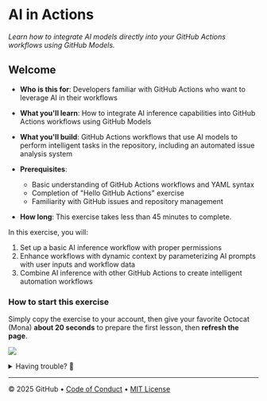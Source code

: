 # AI in Actions

_Learn how to integrate AI models directly into your GitHub Actions workflows using GitHub Models._

## Welcome

- **Who is this for**: Developers familiar with GitHub Actions who want to leverage AI in their workflows
- **What you'll learn**: How to integrate AI inference capabilities into GitHub Actions workflows using GitHub Models
- **What you'll build**: GitHub Actions workflows that use AI models to perform intelligent tasks in the repository, including an automated issue analysis system
- **Prerequisites**:

  - Basic understanding of GitHub Actions workflows and YAML syntax
  - Completion of "Hello GitHub Actions" exercise
  - Familiarity with GitHub issues and repository management

- **How long**: This exercise takes less than 45 minutes to complete.

In this exercise, you will:

1. Set up a basic AI inference workflow with proper permissions
1. Enhance workflows with dynamic context by parameterizing AI prompts with user inputs and workflow data
1. Combine AI inference with other GitHub Actions to create intelligent automation workflows

### How to start this exercise

Simply copy the exercise to your account, then give your favorite Octocat (Mona) **about 20 seconds** to prepare the first lesson, then **refresh the page**.

<!--  Copy the exercise to your account using the ai-in-actions template  -->

[![](https://img.shields.io/badge/Copy%20Exercise-%E2%86%92-1f883d?style=for-the-badge&logo=github&labelColor=197935)](https://github.com/new?template_owner=skills&template_name=ai-in-actions&owner=%40me&name=skills-ai-in-actions&description=Exercise:+AI+in+Actions&visibility=public)

<details>
<summary>Having trouble? 🤷</summary><br/>

When copying the exercise, we recommend the following settings:

- For owner, choose your personal account or an organization to host the repository.

- We recommend creating a public repository, since private repositories will use Actions minutes.

If the exercise isn't ready in 20 seconds, please check the [Actions](../../actions) tab.

- Check to see if a job is running. Sometimes it simply takes a bit longer.

- If the page shows a failed job, please submit an issue. Nice, you found a bug! 🐛

</details>

---

&copy; 2025 GitHub &bull; [Code of Conduct](https://www.contributor-covenant.org/version/2/1/code_of_conduct/code_of_conduct.md) &bull; [MIT License](https://gh.io/mit)

